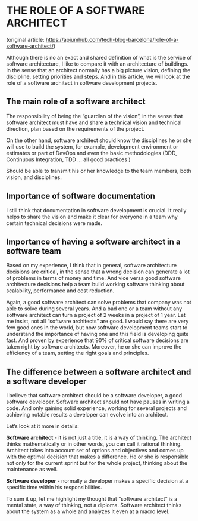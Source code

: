 # THE ROLE OF A SOFTWARE ARCHITECT

(original article: https://apiumhub.com/tech-blog-barcelona/role-of-a-software-architect/)

Although there is no an exact and shared definition of what is the service of software architecture, I like to compare it with an architecture of buildings. In the sense that an architect normally has a big picture vision, defining the discipline, setting priorities and steps. And in this article, we will look at the role of a software architect in software development projects.      

## The main role of a software architect

The responsibility of being the “guardian of the vision”, in the sense that software architect must have and share a technical vision and technical direction, plan based on the requirements of the project.

On the other hand, software architect should know the disciplines he or she will use to build the system, for example, development environment or estimates or part of DevOps and even the basic methodologies (DDD, Continuous Integration, TDD … all good practices )

Should be able to transmit his or her knowledge to the team members, both vision, and disciplines.

## Importance of software documentation

I still think that documentation in software development is crucial. It really helps to share the vision and make it clear for everyone in a team why certain technical decisions were made.

## Importance of having a software architect in a software team

Based on my experience, I think that in general, software architecture decisions are critical, in the sense that a wrong decision can generate a lot of problems in terms of money and time. And vice versa good software architecture decisions help a team build working software thinking about scalability, performance and cost reduction.

Again, a good software architect can solve problems that company was not able to solve during several years. And a bad one or a team without any software architect can turn a project of 2 weeks in a project of 1 year. Let me insist, not all “software architects” are good. I would say there are very few good ones in the world, but now software development teams start to understand the importance of having one and this field is developing quite fast. And proven by experience that 90% of critical software decisions are taken right by software architects. Moreover, he or she can improve the efficiency of a team, setting the right goals and principles.

## The difference between a software architect and a software developer

I believe that software architect should be a software developer, a good software developer. Software architect should not have pauses in writing a code. And only gaining solid experience, working for several projects and achieving notable results a developer can evolve into an architect.

Let’s look at it more in details:

**Software architect** - it is not just a title, it is a way of thinking. The architect thinks mathematically or in other words, you can call it rational thinking. Architect takes into account set of options and objectives and comes up with the optimal decision that makes a difference. He or she is responsible not only for the current sprint but for the whole project, thinking about the maintenance as well.

**Software developer** - normally a developer makes a specific decision at a specific time within his responsibilities.

To sum it up, let me highlight my thought that “software architect” is a mental state, a way of thinking, not a diploma. Software architect thinks about the system as a whole and analyzes it even at a macro level.
